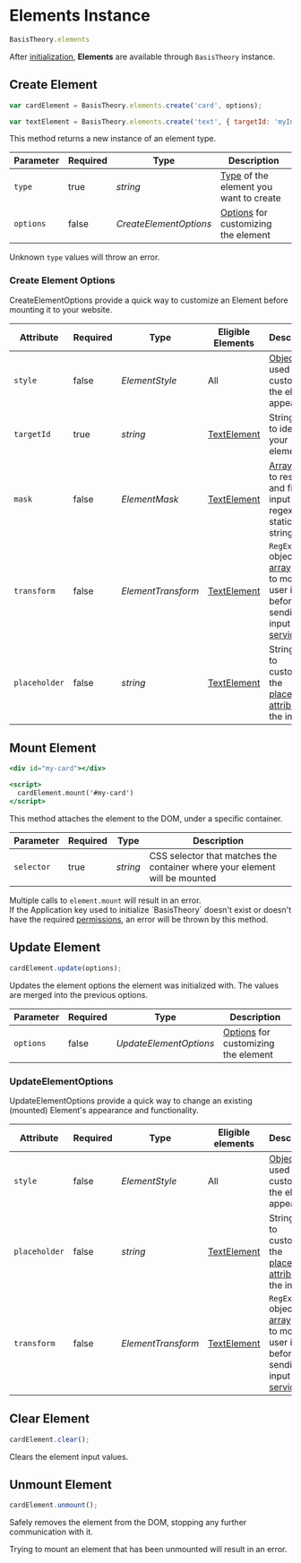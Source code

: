 # Elements Instance

```jsx
BasisTheory.elements
```

After [initialization](#initialize), **Elements** are available through `BasisTheory` instance.

## Create Element

```jsx
var cardElement = BasisTheory.elements.create('card', options);

var textElement = BasisTheory.elements.create('text', { targetId: 'myInputId' });
```

This method returns a new instance of an element type.

Parameter | Required | Type                   | Description
--------- | -------- | ----------------       | -----------
`type`    | true     | *string*               | [Type](#element-types) of the element you want to create
`options` | false    | *CreateElementOptions* | [Options](#elements-instance-create-element-create-element-options) for customizing the element

<aside class="warning">
  <span>Unknown <code>type</code> values will throw an error.</span>
</aside>

### Create Element Options

CreateElementOptions provide a quick way to customize an Element before mounting it to your website.

Attribute     | Required | Type                 | Eligible Elements                          | Description
------------- | -------- | -------------------- | ------------------------------------------ | -----------
`style`       | false    | *ElementStyle*       | All                                        | [Object](#element-style) used to customize the element appearance
`targetId`    | true     | *string*             | [TextElement](#element-types-text-element) | String used to identify your element
`mask`        | false    | *ElementMask*        | [TextElement](#element-types-text-element) | [Array](#element-mask) used to restrict and fill user input using regex and static strings
`transform`   | false    | *ElementTransform*   | [TextElement](#element-types-text-element) | `RegExp` object or [array](#element-transform) used to modify user input before sending input to any [services](#elements-services)
`placeholder` | false    | *string*             | [TextElement](#element-types-text-element) | String used to customize the [placeholder attribute](https://developer.mozilla.org/docs/Web/HTML/Element/input#attr-placeholder) of the input

## Mount Element

```jsx
<div id="my-card"></div>

<script>
  cardElement.mount('#my-card')
</script>
```

This method attaches the element to the DOM, under a specific container.

Parameter  | Required | Type     | Description
---------- | -------- | -------- | -----------
`selector` | true     | *string* | CSS selector that matches the container where your element will be mounted

<aside class="warning">
  <span>Multiple calls to <code>element.mount</code> will result in an error.</span>
</aside>

<aside class="warning">
  <span>If the Application key used to initialize `BasisTheory` doesn't exist or doesn't have the required <a href="#permissions">permissions</a>, an error will be thrown by this method.</span>
</aside>

## Update Element

```jsx
cardElement.update(options);
```

Updates the element options the element was initialized with. The values are merged into the previous options.

Parameter | Required | Type                   | Description
--------- | -------- | ----------------       | -----------
`options` | false    | *UpdateElementOptions* | [Options](#elements-instance-update-element-updateelementoptions) for customizing the element


### UpdateElementOptions

UpdateElementOptions provide a quick way to change an existing (mounted) Element's appearance and functionality.

Attribute     | Required | Type                 | Eligible elements                           | Description
------------- | -------- | -------------------- | ------------------------------------------- | -----------
`style`       | false    | *ElementStyle*       | All                                         | [Object](#element-style) used to customize the element appearance
`placeholder` | false    | *string*             | [TextElement](#element-types-text-element)  | String used to customize the [placeholder attribute](https://developer.mozilla.org/docs/Web/HTML/Element/input#attr-placeholder) of the input
`transform`   | false    | *ElementTransform*   | [TextElement](#element-types-text-element)  | `RegExp` object or [array](#element-transform) used to modify user input before sending input to any [services](#elements-services)


## Clear Element

```jsx
cardElement.clear();
```

Clears the element input values.

## Unmount Element

```jsx
cardElement.unmount();
```

Safely removes the element from the DOM, stopping any further communication with it.

<aside class="warning">
  <span>Trying to mount an element that has been unmounted will result in an error.</span>
</aside>
